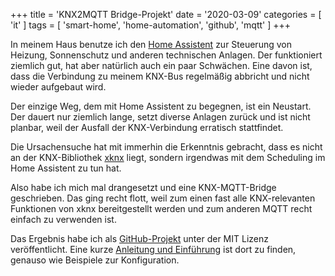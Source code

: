 +++
title = 'KNX2MQTT Bridge-Projekt'
date = '2020-03-09'
categories = [ 'it' ]
tags = [ 'smart-home', 'home-automation', 'github', 'mqtt' ]
+++

In meinem Haus benutze ich den [Home Assistent](https://www.home-assistant.io/ "Home Assistant") zur Steuerung von Heizung, Sonnenschutz und anderen technischen Anlagen.
Der funktioniert ziemlich gut, hat aber natürlich auch ein paar Schwächen.
Eine davon ist, dass die Verbindung zu meinem KNX-Bus regelmäßig abbricht und nicht wieder aufgebaut wird.
<!--more-->

Der einzige Weg, dem mit Home Assistent zu begegnen, ist ein Neustart.
Der dauert nur ziemlich lange, setzt diverse Anlagen zurück und ist nicht planbar, weil der Ausfall der KNX-Verbindung erratisch stattfindet.

Die Ursachensuche hat mit immerhin die Erkenntnis gebracht, dass es nicht an der KNX-Bibliothek [xknx](https://xknx.io/ "xknx") liegt, sondern irgendwas mit dem Scheduling im Home Assistent zu tun hat.

Also habe ich mich mal drangesetzt und eine KNX-MQTT-Bridge geschrieben.
Das ging recht flott, weil zum einen fast alle KNX-relevanten Funktionen von xknx bereitgestellt werden und zum anderen MQTT recht einfach zu verwenden ist.

Das Ergebnis habe ich als [GitHub-Projekt](https://github.com/gbeine/knx2mqtt "knx2mqtt") unter der MIT Lizenz veröffentlicht.
Eine kurze [Anleitung und Einführung](https://github.com/gbeine/knx2mqtt/blob/master/README.md "Anleitung") ist dort zu finden, genauso wie Beispiele zur Konfiguration.
